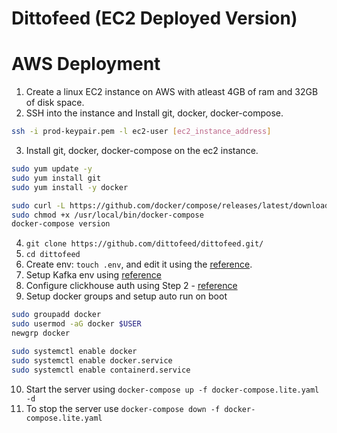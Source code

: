 # Dittofeed (EC2 Deployed Version)

# AWS Deployment
1. Create a linux EC2 instance on AWS with atleast 4GB of ram and 32GB of disk space.
2. SSH into the instance and Install git, docker, docker-compose.
```sh
ssh -i prod-keypair.pem -l ec2-user [ec2_instance_address]
```
3. Install git, docker, docker-compose on the ec2 instance.
```sh
sudo yum update -y
sudo yum install git
sudo yum install -y docker

sudo curl -L https://github.com/docker/compose/releases/latest/download/docker-compose-$(uname -s)-$(uname -m) -o /usr/local/bin/docker-compose
sudo chmod +x /usr/local/bin/docker-compose
docker-compose version
```
4. `git clone https://github.com/dittofeed/dittofeed.git/`
5. `cd dittofeed`
6. Create env: `touch .env`, and edit it using the [reference](https://docs.dittofeed.com/deployment/self-hosted/docker-compose).
7. Setup Kafka env using [reference](https://docs.dittofeed.com/deployment/self-hosted/write-modes/kafka)
8. Configure clickhouse auth using Step 2 - [reference](https://clickhouse.com/docs/en/integrations/kafka/kafka-table-engine)
9. Setup docker groups and setup auto run on boot
```sh
sudo groupadd docker
sudo usermod -aG docker $USER
newgrp docker

sudo systemctl enable docker
sudo systemctl enable docker.service
sudo systemctl enable containerd.service
```
10. Start the server using `docker-compose up -f docker-compose.lite.yaml -d`
11. To stop the server use `docker-compose down -f docker-compose.lite.yaml`
